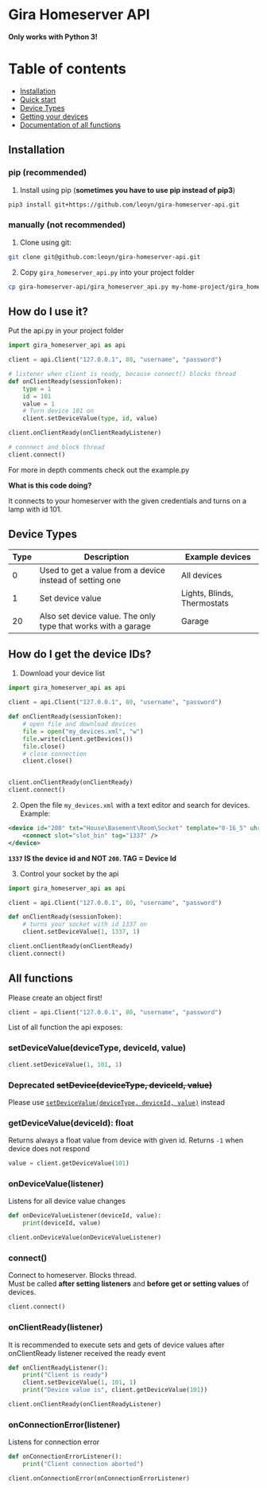 # Gira Homeserver API

**Only works with Python 3!**

# Table of contents

* [Installation](#installation)
* [Quick start](#how-do-i-use-it)
* [Device Types](#device-types)
* [Getting your devices](#how-do-i-get-the-device-ids)
* [Documentation of all functions](#all-functions)

## Installation

### pip (recommended)

1. Install using pip (**sometimes you have to use pip instead of pip3**)
```bash
pip3 install git+https://github.com/leoyn/gira-homeserver-api.git
```


### manually (not recommended)
1. Clone using git: 
```bash
git clone git@github.com:leoyn/gira-homeserver-api.git
```
2. Copy `gira_homeserver_api.py` into your project folder 
```bash
cp gira-homeserver-api/gira_homeserver_api.py my-home-project/gira_homeserver_api.py
```

## How do I use it?

Put the api.py in your project folder

```python
import gira_homeserver_api as api

client = api.Client("127.0.0.1", 80, "username", "password")

# listener when client is ready, because connect() blocks thread
def onClientReady(sessionToken):
    type = 1
    id = 101
    value = 1
    # Turn device 101 on
    client.setDeviceValue(type, id, value)

client.onClientReady(onClientReadyListener)

# connnect and block thread
client.connect()
```

For more in depth comments check out the example.py

**What is this code doing?**

It connects to your homeserver with the given credentials and turns on a lamp with id 101.

## Device Types


|Type| Description | Example devices|
|----|-------------|----------------|
| 0  | Used to get a value from a device instead of setting one | All devices
| 1  | Set device value | Lights, Blinds, Thermostats
| 20 | Also set device value. The only type that works with a garage | Garage


## How do I get the device IDs?

1. Download your device list

```python
import gira_homeserver_api as api

client = api.Client("127.0.0.1", 80, "username", "password")

def onClientReady(sessionToken):
    # open file and download devices
    file = open("my_devices.xml", "w")
    file.write(client.getDevices())
    file.close()
    # close connection
    client.close()


client.onClientReady(onClientReady)
client.connect()
```


2. Open the file `my_devices.xml` with a text editor and search for devices. Example:
```xml
<device id="200" txt="House\Basement\Room\Socket" template="0-16_5" uhr="1000000010">
    <connect slot="slot_bin" tag="1337" />
</device>
```

**`1337` IS the device id and NOT `200`. TAG = Device Id**

3. Control your socket by the api
```python
import gira_homeserver_api as api

client = api.Client("127.0.0.1", 80, "username", "password")

def onClientReady(sessionToken):
    # turns your socket with id 1337 on
    client.setDeviceValue(1, 1337, 1)

client.onClientReady(onClientReady)
client.connect()
```


## All functions

Please create an object first!

```python
client = api.Client("127.0.0.1", 80, "username", "password")
```

List of all function the api exposes:

### setDeviceValue(deviceType, deviceId, value)

```python
client.setDeviceValue(1, 101, 1)
```

### Deprecated ~~setDevice(deviceType, deviceId, value)~~

Please use [`setDeviceValue(deviceType, deviceId, value)`](#setdevicevaluedevicetype-deviceid-value) instead

### getDeviceValue(deviceId): float

Returns always a float value from device with given id. Returns `-1` when device does not respond

```python
value = client.getDeviceValue(101)
```


### onDeviceValue(listener)

Listens for all device value changes

```python
def onDeviceValueListener(deviceId, value):
    print(deviceId, value)

client.onDeviceValue(onDeviceValueListener)
```


### connect()

Connect to homeserver. Blocks thread.\
Must be called **after setting listeners** and **before get or setting values** of devices.

```python
client.connect()
```

### onClientReady(listener)

It is recommended to execute sets and gets of device values after onClientReady listener received the ready event

```python
def onClientReadyListener():
    print("Client is ready")
    client.setDeviceValue(1, 101, 1)
    print("Device value is", client.getDeviceValue(101))

client.onClientReady(onClientReadyListener)
```

### onConnectionError(listener)

Listens for connection error

```python
def onConnectionErrorListener():
    print("Client connection aborted")

client.onConnectionError(onConnectionErrorListener)
```
